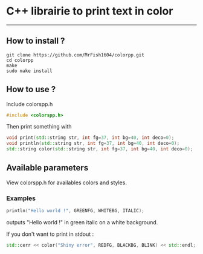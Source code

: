 # C++ librairie to print text in color
--------------------------------------

## How to install ?
```
git clone https://github.com/MrFish1604/colorpp.git
cd colorpp
make
sudo make install
```

## How to use ?
Include colorspp.h
```cpp
#include <colorspp.h> 
```

Then print something with
```cpp
void print(std::string str, int fg=37, int bg=40, int deco=0);
void println(std::string str, int fg=37, int bg=40, int deco=0);
std::string color(std::string str, int fg=37, int bg=40, int deco=0);
```
## Available parameters
View colorspp.h for availables colors and styles.

### Examples
```cpp
println("Hello world !", GREENFG, WHITEBG, ITALIC);
```
outputs "Hello world !" in green italic on a white background.

If you don't want to print in stdout :
```cpp
std::cerr << color("Shiny error", REDFG, BLACKBG, BLINK) << std::endl;
```

